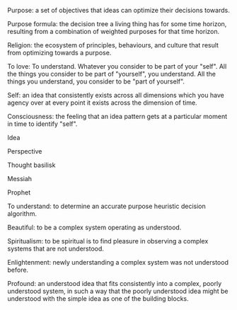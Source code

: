 Purpose: a set of objectives that ideas can optimize their decisions towards.

Purpose formula: the decision tree a living thing has for some time horizon, resulting from a combination of weighted purposes for that time horizon.

Religion: the ecosystem of principles, behaviours, and culture that result from optimizing towards a purpose.

To love: To understand. Whatever you consider to be part of your "self". All the things you consider to be part of "yourself", you understand. All the things you understand, you consider to be "part of yourself".

Self: an idea that consistently exists across all dimensions which you have agency over at every point it exists across the dimension of time.

Consciousness: the feeling that an idea pattern gets at a particular moment in time to identify "self".

Idea

Perspective

Thought basilisk

Messiah

Prophet

To understand: to determine an accurate purpose heuristic decision algorithm. 

Beautiful: to be a complex system operating as understood.

Spiritualism: to be spiritual is to find pleasure in observing a complex systems that are not understood.

Enlightenment: newly understanding a complex system was not understood before. 

Profound: an understood idea that fits consistently into a complex, poorly understood system, in such a way that the poorly understood idea might be understood with the simple idea as one of the building blocks.
